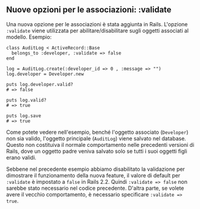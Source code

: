## Nuove opzioni per le associazioni: :validate

Una nuova opzione per le associazioni è stata aggiunta in Rails. L'opzione `:validate` viene utilizzata per abilitare/disabilitare sugli oggetti associati al modello. Esempio:

	class AuditLog < ActiveRecord::Base
	  belongs_to :developer, :validate => false
	end

	log = AuditLog.create(:developer_id => 0 , :message => "")
	log.developer = Developer.new

	puts log.developer.valid?
	# => false

	puts log.valid?
	# => true

	puts log.save
	# => true

Come potete vedere nell'esempio, benché l'oggetto associato (`Developer`) non sia valido, l'oggetto principale (`AuditLog`) viene salvato nel database. Questo non costituiva il normale comportamento nelle precedenti versioni di Rails, dove un oggetto padre veniva salvato solo se tutti i suoi oggetti figli erano validi.

Sebbene nel precedente esempio abbiamo disabilitato la validazione per dimostrare il funzionamento della nuova feature, il valore di default per `:validate` è impostato a `false` in Rails 2.2. Quindi `:validate => false` non sarebbe stato necessario nel codice precedente. D'altra parte, se volete avere il vecchio comportamento, è necessario specificare `:validate => true`.
